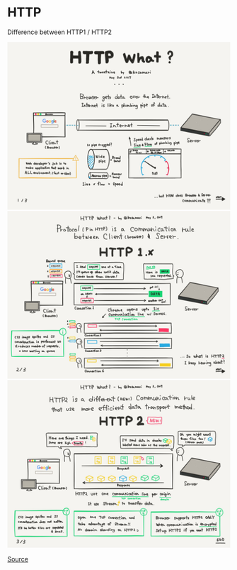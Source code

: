 # HTTP
Difference between HTTP1 / HTTP2

<img src="images/01.jpg" alt="HTTP What?">
<img src="images/02.jpg" alt="HTTP 1.x">
<img src="images/03.jpg" alt="HTTP2">

[Source](https://twitter.com/kosamari/status/859958929484337152)